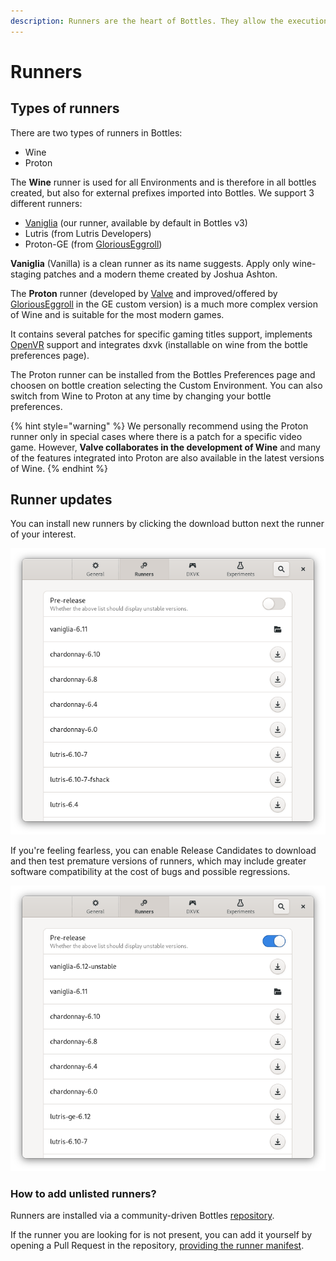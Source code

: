 ```yaml
---
description: Runners are the heart of Bottles. They allow the execution of Windows software on Linux systems.
---
```

# Runners

## Types of runners

There are two types of runners in Bottles:

* Wine
* Proton

The **Wine** runner is used for all Environments and is therefore in all bottles created, but also for external prefixes imported into Bottles. We support 3 different runners:

* [Vaniglia](https://github.com/bottlesdevs/wine) (our runner, available by default in Bottles v3)
* Lutris (from Lutris Developers)
* Proton-GE (from [GloriousEggroll](https://github.com/GloriousEggroll))

**Vaniglia** (Vanilla) is a clean runner as its name suggests. Apply only wine-staging patches and a modern theme created by Joshua Ashton.

The **Proton** runner (developed by [Valve](https://github.com/ValveSoftware/Proton) and improved/offered by [GloriousEggroll](https://github.com/GloriousEggroll/proton-ge-custom) in the GE custom version) is a much more complex version of Wine and is suitable for the most modern games.

It contains several patches for specific gaming titles support, implements [OpenVR](https://partner.steamgames.com/doc/features/steamvr/openvr) support and integrates dxvk (installable on wine from the bottle preferences page).

The Proton runner can be installed from the Bottles Preferences page and choosen on bottle creation selecting the Custom Environment. You can also switch from Wine to Proton at any time by changing your bottle preferences.

{% hint style="warning" %}
We personally recommend using the Proton runner only in special cases where there is a patch for a specific video game. However, **Valve collaborates in the development of Wine** and many of the features integrated into Proton are also available in the latest versions of Wine.
{% endhint %}

## Runner updates

You can install new runners by clicking the download button next the runner of your interest.

![Preferences - Runners](<../.gitbook/assets/image (27).png>)

If you're feeling fearless, you can enable Release Candidates to download and then test premature versions of runners, which may include greater software compatibility at the cost of bugs and possible regressions.

![Preferences - Runners (Pre-release)](<../.gitbook/assets/image (26).png>)

### How to add unlisted runners?

Runners are installed via a community-driven Bottles [repository](https://github.com/bottlesdevs/components).

If the runner you are looking for is not present, you can add it yourself by opening a Pull Request in the repository, [providing the runner manifest](https://github.com/bottlesdevs/components/blob/main/README.md#how-to-contribute).
